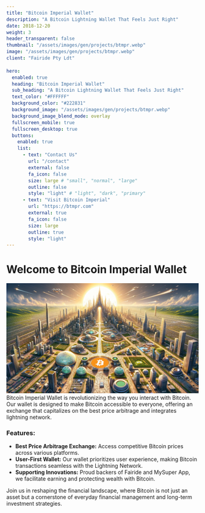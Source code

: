 ```yaml
---
title: "Bitcoin Imperial Wallet"
description: "A Bitcoin Lightning Wallet That Feels Just Right"
date: 2018-12-20
weight: 3
header_transparent: false
thumbnail: "/assets/images/gen/projects/btmpr.webp"
image: "/assets/images/gen/projects/btmpr.webp"
client: "Fairide Pty Ldt"

hero:
  enabled: true
  heading: "Bitcoin Imperial Wallet"
  sub_heading: "A Bitcoin Lightning Wallet That Feels Just Right"
  text_color: "#FFFFFF"
  background_color: "#222831"
  background_image: "/assets/images/gen/projects/btmpr.webp"
  background_image_blend_mode: overlay
  fullscreen_mobile: true
  fullscreen_desktop: true
  buttons:
    enabled: true
    list:
      - text: "Contact Us"
        url: "/contact"
        external: false
        fa_icon: false
        size: large # "small", "normal", "large"
        outline: false
        style: "light" # "light", "dark", "primary"
      - text: "Visit Bitcoin Imperial"
        url: "https://btmpr.com"
        external: true
        fa_icon: false
        size: large
        outline: true
        style: "light"
---
```


# Welcome to Bitcoin Imperial Wallet
<img class="col-12" src="/assets/images/gen/projects/btmpr.webp"/>
Bitcoin Imperial Wallet is revolutionizing the way you interact with Bitcoin. Our wallet is designed to make Bitcoin accessible to everyone, offering an exchange that capitalizes on the best price arbitrage and integrates lightning network. 

### Features:
- **Best Price Arbitrage Exchange:** Access competitive Bitcoin prices across various platforms.
- **User-First Wallet:** Our wallet prioritizes user experience, making Bitcoin transactions seamless with the Lightning Network.
- **Supporting Innovations:** Proud backers of Fairide and MySuper App, we facilitate earning and protecting wealth with Bitcoin.

Join us in reshaping the financial landscape, where Bitcoin is not just an asset but a cornerstone of everyday financial management and long-term investment strategies.